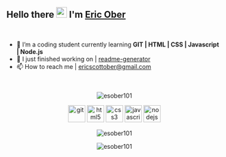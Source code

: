 ## Hello there <img src="https://media.giphy.com/media/hvRJCLFzcasrR4ia7z/giphy.gif" width="25px"> I'm [Eric Ober](https://esober101.github.io/my-portfolio/)

<br>

- 🌱 I’m a coding student currently learning **GIT | HTML | CSS | Javascript | Node.js**
- 🔭 I just finished working on | [readme-generator](https://github.com/esober101/readme-generator)
- 📫 How to reach me | [ericscottober@gmail.com](mailto:ericscottober@gmail.com?subject=[GitHub]%20Source%20Han%20Sans)

<br>

<p align="center"> <img src="https://komarev.com/ghpvc/?username=esober101" alt="esober101" /> 

<p align="center"><img src="https://www.vectorlogo.zone/logos/git-scm/git-scm-icon.svg" alt="git" width="40" height="40"/>  

<img src="https://devicons.github.io/devicon/devicon.git/icons/html5/html5-original-wordmark.svg" alt="html5" width="40" height="40"/>

<img src="https://devicons.github.io/devicon/devicon.git/icons/css3/css3-original-wordmark.svg" alt="css3" width="40" height="40"/> 

<img src="https://devicons.github.io/devicon/devicon.git/icons/javascript/javascript-original.svg" alt="javascript" width="40" height="40"/>  

<img src="https://devicons.github.io/devicon/devicon.git/icons/nodejs/nodejs-original-wordmark.svg" alt="nodejs" width="40" height="40"/> 

<p align="center"><img src="https://github-readme-stats.vercel.app/api/top-langs/?username=esober101&show_icons=true&theme=dark)" alt="esober101" />

<p align="center"><img src="https://github-readme-stats.vercel.app/api?username=esober101&show_icons=true" alt="esober101" />
